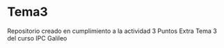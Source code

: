 # Tema3
Repositorio creado en cumplimiento a la actividad 3 Puntos Extra Tema 3 del curso IPC Galileo
